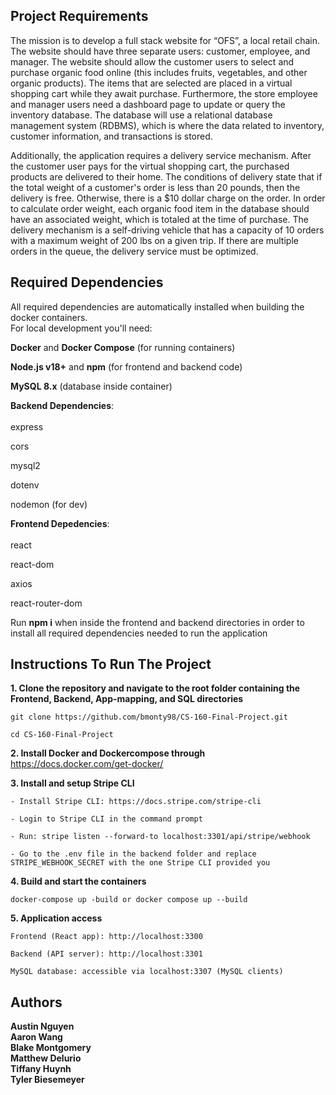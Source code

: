 ## Project Requirements
The mission is to develop a full stack website for “OFS”, a local retail chain. The website should have three separate users: customer, employee, and manager. The website should allow the customer users to select and purchase organic food online (this includes fruits, vegetables, and other organic products). The items that are selected are placed in a virtual shopping cart while they await purchase. Furthermore, the store employee and manager users need a dashboard page to update or query the inventory database.  The database will use a relational database management system (RDBMS), which is where the data related to inventory, customer information, and transactions is stored.

 Additionally, the application requires a delivery service mechanism. After the customer user pays for the virtual shopping cart, the purchased products are delivered to their home. The conditions of delivery state that if the total weight of a customer's order is less than 20 pounds, then the delivery is free. Otherwise, there is a $10 dollar charge on the order. In order to calculate order weight, each organic food item in the database should have an associated weight, which is totaled at the time of purchase. The delivery mechanism is a self-driving vehicle that has a capacity of 10 orders with a maximum weight of 200 lbs on a given trip. If there are multiple orders in the queue, the delivery service must be optimized. 

## Required Dependencies
All required dependencies are automatically installed when building the docker containers. <br />
For local development you'll need: <br />

**Docker** and **Docker Compose** (for running containers)

**Node.js v18+** and **npm** (for frontend and backend code)

**MySQL 8.x** (database inside container)

**Backend Dependencies**: <br /><br />
express

cors

mysql2

dotenv

nodemon (for dev)

**Frontend Depedencies**: <br /><br />
react

react-dom

axios

react-router-dom

Run **npm i** when inside the frontend and backend directories in order to install all required dependencies needed to run the application
## Instructions To Run The Project
**1. Clone the repository and navigate to the root folder containing the Frontend, Backend, App-mapping, and SQL directories**
```
git clone https://github.com/bmonty98/CS-160-Final-Project.git

cd CS-160-Final-Project
```
**2. Install Docker and Dockercompose through** https://docs.docker.com/get-docker/

**3. Install and setup Stripe CLI**
```
- Install Stripe CLI: https://docs.stripe.com/stripe-cli

- Login to Stripe CLI in the command prompt
  
- Run: stripe listen --forward-to localhost:3301/api/stripe/webhook

- Go to the .env file in the backend folder and replace STRIPE_WEBHOOK_SECRET with the one Stripe CLI provided you

```

**4. Build and start the containers**
```
docker-compose up -build or docker compose up --build
```
**5. Application access** <br />
```
Frontend (React app): http://localhost:3300

Backend (API server): http://localhost:3301

MySQL database: accessible via localhost:3307 (MySQL clients)
```


## Authors
**Austin Nguyen** <br />
**Aaron Wang** <br />
**Blake Montgomery** <br />
**Matthew Delurio** <br />
**Tiffany Huynh** <br />
**Tyler Biesemeyer** <br />

